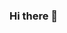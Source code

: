 ### Hi there 👋

<!--
**Daulet02/Daulet02** is a ✨ _special_ ✨ repository because its `README.md` (this file) appears on your GitHub profile.

[![Anurag's GitHub stats](https://github-readme-stats.vercel.app/api?username=Daulet02)](https://github.com/anuraghazra/github-readme-stats)

![Anurag's GitHub stats](https://github-readme-stats.vercel.app/api?username=Daulet02&hide=contribs,prs)

![Anurag's GitHub stats](https://github-readme-stats.vercel.app/api?username=Daulet02&count_private=true)

![Anurag's GitHub stats](https://github-readme-stats.vercel.app/api?username=Daulet02&show_icons=true)

![Anurag's GitHub stats](https://github-readme-stats.vercel.app/api?username=Daulet02&show_icons=true&theme=radical)

[![Readme Card](https://github-readme-stats.vercel.app/api/pin/?username=anuraghazra&repo=github-readme-stats)](https://github.com/anuraghazra/github-readme-stats)


Here are some ideas to get you started:

- 🔭 I’m currently working on ...
- 🌱 I’m currently learning ...
- 👯 I’m looking to collaborate on ...
- 🤔 I’m looking for help with ...
- 💬 Ask me about ...
- 📫 How to reach me: ...
- 😄 Pronouns: ...
- ⚡ Fun fact: ...
-->
